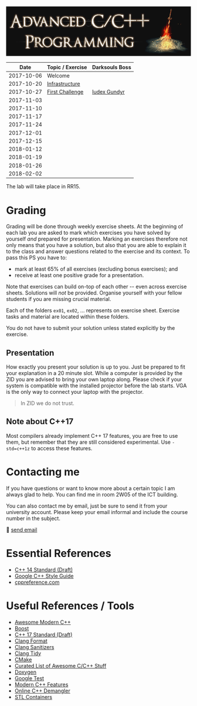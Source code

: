 ![Advanced C/C++ Programming](gfx/banner.gif)

|    Date    | Topic / Exercise  | Darksouls Boss |
| ---------- | ----------------- | -------------- |
| 2017-10-06 | Welcome           |                |
| 2017-10-20 | [Infrastructure]  |                |
| 2017-10-27 | [First Challenge] | [Iudex Gundyr] |
| 2017-11-03 |                   |                |
| 2017-11-10 |                   |                |
| 2017-11-17 |                   |                |
| 2017-11-24 |                   |                |
| 2017-12-01 |                   |                |
| 2017-12-15 |                   |                |
| 2018-01-12 |                   |                |
| 2018-01-19 |                   |                |
| 2018-01-26 |                   |                |
| 2018-02-02 |                   |                |

[Infrastructure]: ex01
[First Challenge]: ex02

[Iudex Gundyr]: https://www.youtube.com/watch?v=J8J7ZB4vJkg

The lab will take place in RR15.

# Grading

Grading will be done through weekly exercise sheets.
At the beginning of each lab you are asked to mark which exercises you have solved by yourself *and* prepared for presentation.
Marking an exercises therefore not only means that you have a solution, but also that you are able to explain it to the class and answer questions related to the exercise and its context.
To pass this PS you have to:

- mark at least 65% of all exercises (excluding bonus exercises); and
- receive at least one positive grade for a presentation.

Note that exercises can build on-top of each other -- even across exercise sheets.
Solutions will *not* be provided.
Organise yourself with your fellow students if you are missing crucial material.

Each of the folders `ex01`, `ex02`, ... represents on exercise sheet.
Exercise tasks and material are located within these folders.

You do not have to submit your solution unless stated explicitly by the exercise.

## Presentation

How exactly you present your solution is up to you.
Just be prepared to fit your explanation in a 20 minute slot.
While a computer is provided by the ZID you are advised to bring your own laptop along.
Please check if your system is compatible with the installed projector before the lab starts.
VGA is the only way to connect your laptop with the projector.

> In ZID we do not trust.

## Note about C++17

Most compilers already implement C++ 17 features, you are free to use them, but remember that they are still considered experimental.
Use `-std=c++1z` to access these features.

# Contacting me

If you have questions or want to know more about a certain topic I am always glad to help.
You can find me in room 2W05 of the ICT building.

You can also contact me by email, just be sure to send it from your university account.
Please keep your email informal and include the course number in the subject.

:email: [send email](mailto:alexander.hirsch@uibk.ac.at?subject=703807%20-%20)

# Essential References

- [C++ 14 Standard (Draft)](http://www.open-std.org/jtc1/sc22/wg21/docs/papers/2014/n4296.pdf)
- [Google C++ Style Guide](https://google.github.io/styleguide/cppguide.html)
- [cppreference.com](http://en.cppreference.com)

# Useful References / Tools

- [Awesome Modern C++](https://github.com/rigtorp/awesome-modern-cpp)
- [Boost](http://www.boost.org)
- [C++ 17 Standard (Draft)](http://www.open-std.org/jtc1/sc22/wg21/docs/papers/2017/n4687.pdf)
- [Clang Format](http://clang.llvm.org/docs/ClangFormat.html)
- [Clang Sanitizers](https://clang.llvm.org/docs/UsersManual.html#controlling-code-generation)
- [Clang Tidy](http://clang.llvm.org/extra/clang-tidy/)
- [CMake](https://cmake.org)
- [Curated List of Awesome C/C++ Stuff](https://github.com/fffaraz/awesome-cpp)
- [Doxygen](http://www.stack.nl/~dimitri/doxygen)
- [Google Test](https://github.com/google/googletest)
- [Modern C++ Features](https://github.com/AnthonyCalandra/modern-cpp-features)
- [Online C++ Demangler](https://demangler.com)
- [STL Containers](http://en.cppreference.com/w/cpp/container)
